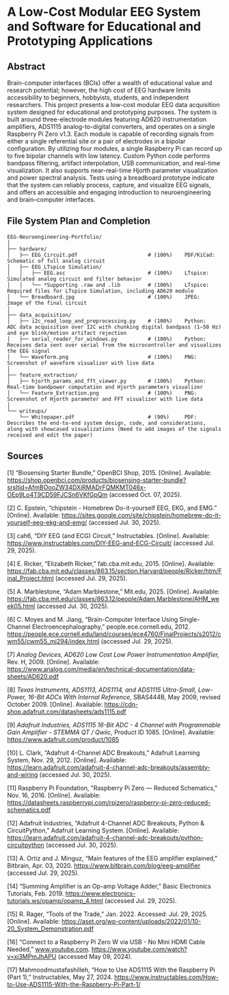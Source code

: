 # A Low-Cost Modular EEG System and Software for Educational and Prototyping Applications

## Abstract
Brain-computer interfaces (BCIs) offer a wealth of educational value and research potential; however, the high cost of EEG hardware limits accessibility to beginners, hobbyists, students, and independent researchers. This project presents a low-cost modular EEG data acquisition system designed for educational and prototyping purposes. The system is built around three-electrode modules featuring AD620 instrumentation amplifiers, ADS1115 analog-to-digital converters, and operates on a single Raspberry Pi Zero v1.3. Each module is capable of recording signals from either a single referential site or a pair of electrodes in a bipolar configuration. By utilizing four modules, a single Raspberry Pi can record up to five bipolar channels with low latency. Custom Python code performs bandpass filtering, artifact interpolation, USB communication, and real-time visualization. It also supports near-real-time Hjorth parameter visualization and power spectral analysis. Tests using a breadboard prototype indicate that the system can reliably process, capture, and visualize EEG signals, and offers an accessible and engaging introduction to neuroengineering and brain–computer interfaces.

## File System Plan and Completion
```plaintext
EEG-Neuroengineering-Portfolio/
│
├── hardware/
│   ├── EEG_Circuit.pdf                       # (100%)    PDF/KiCad:  Schematic of full analog circuit
│   ├── EEG_LTspice Simulation/
│   │	├── EEG.asc                           # (100%)    LTspice:    Simulated analog circuit and filter behavior
│   │	└── *Supporting .raw and .lib         # (100%)    LTspice:    Required files for LTspice Simulation, including AD620 module
│   └── Breadboard.jpg                        # (100%)    JPEG:       Image of the final circuit
│
├── data_acquisition/
│   ├── i2c_read_loop_and_preprocessing.py    # (100%)    Python:     ADC data acquisition over I2C with chunking digital bandpass (1–50 Hz) and eye blink/motion artifact rejection
│   ├── serial_reader_for_windows.py          # (100%)    Python:     Receives data sent over serial from the microcontroller and visualizes the EEG signal
│   └── Waveform.png                          # (100%)    PNG:        Screenshot of waveform visualizer with live data
│
├── feature_extraction/
│   ├── hjorth_params_and_fft_viewer.py       # (100%)    Python:     Real-time bandpower computation and Hjorth parameters visualizer
│   └── Feature_Extraction.png                # (100%)    PNG:        Screenshot of Hjorth parameter and FFT visualizer with live data
│
└── writeups/
    └── Whitepaper.pdf                        # (90%)     PDF:        Describes the end-to-end system design, code, and considerations, along with showcased visualizations (Need to add images of the signals received and edit the paper)
```
## Sources
[1] “Biosensing Starter Bundle,” OpenBCI Shop, 2015. [Online]. Available: https://shop.openbci.com/products/biosensing-starter-bundle?srsltid=AfmBOooZW34DXjRMADrFQMKMT046x-OEp9Lo4T9CD59FJCSn6VKfGpQm (accessed Oct. 07, 2025).

[2] C. Epstein, “chipstein - Homebrew Do-it-yourself EEG, EKG, and EMG.” [Online]. Available: https://sites.google.com/site/chipstein/homebrew-do-it-yourself-eeg-ekg-and-emg/ (accessed Jul. 30, 2025).

[3] cah6, “DIY EEG (and ECG) Circuit,” Instructables. [Online]. Available: https://www.instructables.com/DIY-EEG-and-ECG-Circuit/ (accessed Jul. 29, 2025).

[4] E. Ricker, “Elizabeth Ricker,” fab.cba.mit.edu, 2015. [Online]. Available: https://fab.cba.mit.edu/classes/863.15/section.Harvard/people/Ricker/htm/Final_Project.html (accessed Jul. 29, 2025).

[5] A. Marblestone, “Adam Marblestone,” Mit.edu, 2025. [Online]. Available: https://fab.cba.mit.edu/classes/863.12/people/Adam.Marblestone/AHM_week05.html (accessed Jul. 30, 2025).

[6] C. Moyes and M. Jiang, “Brain-Computer Interface Using Single-Channel Electroencephalography,” people.ece.cornell.edu, 2012. https://people.ece.cornell.edu/land/courses/ece4760/FinalProjects/s2012/cwm55/cwm55_mj294/index.html (accessed Jul. 29, 2025).

[7] *Analog Devices, AD620 Low Cost Low Power Instrumentation Amplifier,* Rev. H, 2009. [Online]. Available: https://www.analog.com/media/en/technical-documentation/data-sheets/AD620.pdf

[8] *Texas Instruments, ADS1113, ADS1114, and ADS1115 Ultra-Small, Low-Power, 16-Bit ADCs With Internal Reference,* SBAS444B, May 2009, revised October 2009. [Online]. Available: https://cdn-shop.adafruit.com/datasheets/ads1115.pdf

[9] *Adafruit Industries, ADS1115 16-Bit ADC - 4 Channel with Programmable Gain Amplifier - STEMMA QT / Qwiic,* Product ID 1085. [Online]. Available: https://www.adafruit.com/product/1085

[10] L. Clark, “Adafruit 4-Channel ADC Breakouts,” Adafruit Learning System, Nov. 29, 2012. [Online]. Available: https://learn.adafruit.com/adafruit-4-channel-adc-breakouts/assembly-and-wiring (accessed Jul. 30, 2025).

[11] Raspberry Pi Foundation, "Raspberry Pi Zero — Reduced Schematics," Nov. 16, 2016. [Online]. Available: https://datasheets.raspberrypi.com/rpizero/raspberry-pi-zero-reduced-schematics.pdf

[12] Adafruit Industries, “Adafruit 4-Channel ADC Breakouts, Python & CircuitPython,” Adafruit Learning System. [Online]. Available: https://learn.adafruit.com/adafruit-4-channel-adc-breakouts/python-circuitpython (accessed Jul. 30, 2025).

[13] A. Ortiz and J. Minguz, “Main features of the EEG amplifier explained,” Bitbrain, Apr. 03, 2020. https://www.bitbrain.com/blog/eeg-amplifier (accessed Jul. 29, 2025).

[14] “Summing Amplifier is an Op-amp Voltage Adder,” Basic Electronics Tutorials, Feb. 2019. https://www.electronics-tutorials.ws/opamp/opamp_4.html (accessed Jul. 29, 2025).

[15] R. Rager, “Tools of the Trade,” Jan. 2022. Accessed: Jul. 29, 2025. [Online]. Available: https://aset.org/wp-content/uploads/2022/01/10-20_System_Demonstration.pdf

[16] “Connect to a Raspberry Pi Zero W via USB - No Mini HDMI Cable Needed,” www.youtube.com. https://www.youtube.com/watch?v=xj3MPmJhAPU (accessed May 09, 2024).

[17] Mahmoodmustafashilleh, “How to Use ADS1115 With the Raspberry Pi (Part 1),” Instructables, May 27, 2024. https://www.instructables.com/How-to-Use-ADS1115-With-the-Raspberry-Pi-Part-1/
‌
‌

